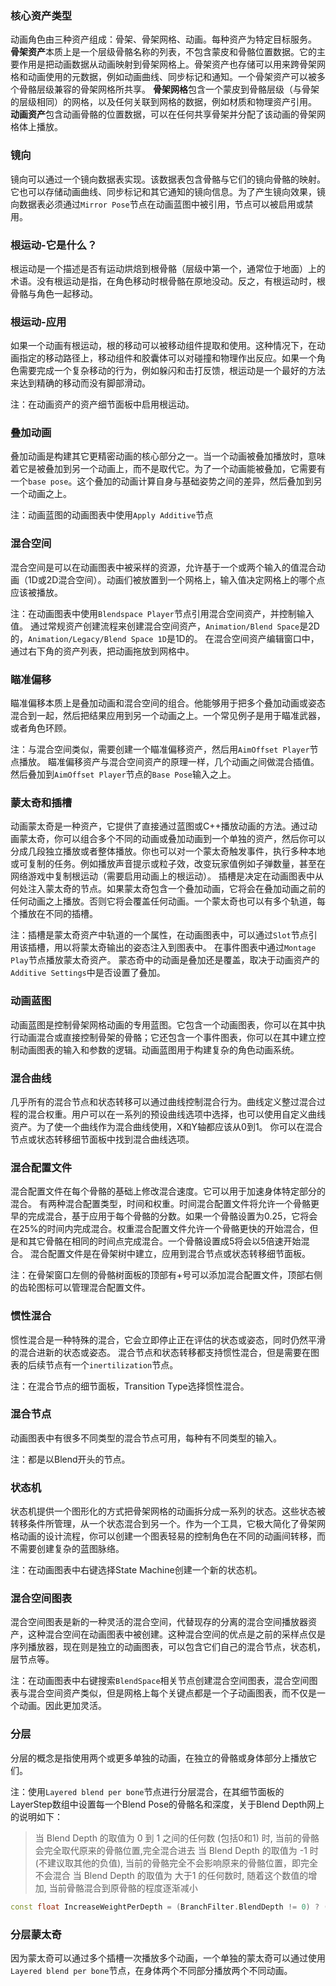 ### 核心资产类型
动画角色由三种资产组成：骨架、骨架网格、动画。每种资产为特定目标服务。
**骨架资产**本质上是一个层级骨骼名称的列表，不包含蒙皮和骨骼位置数据。它的主要作用是把动画数据从动画映射到骨架网格上。骨架资产也存储可以用来跨骨架网格和动画使用的元数据，例如动画曲线、同步标记和通知。一个骨架资产可以被多个骨骼层级兼容的骨架网格所共享。
**骨架网格**包含一个蒙皮到骨骼层级（与骨架的层级相同）的网格，以及任何关联到网格的数据，例如材质和物理资产引用。
**动画资产**包含动画骨骼的位置数据，可以在任何共享骨架并分配了该动画的骨架网格体上播放。

### 镜向
镜向可以通过一个镜向数据表实现。该数据表包含骨骼与它们的镜向骨骼的映射。它也可以存储动画曲线、同步标记和其它通知的镜向信息。为了产生镜向效果，镜向数据表必须通过`Mirror Pose`节点在动画蓝图中被引用，节点可以被启用或禁用。

### 根运动-它是什么？
根运动是一个描述是否有运动烘焙到根骨骼（层级中第一个，通常位于地面）上的术语。没有根运动是指，在角色移动时根骨骼在原地没动。反之，有根运动时，根骨骼与角色一起移动。

### 根运动-应用
如果一个动画有根运动，根的移动可以被移动组件提取和使用。这种情况下，在动画指定的移动路径上，移动组件和胶囊体可以对碰撞和物理作出反应。如果一个角色需要完成一个复杂移动的行为，例如躲闪和击打反馈，根运动是一个最好的方法来达到精确的移动而没有脚部滑动。

注：在动画资产的资产细节面板中启用根运动。

### 叠加动画
叠加动画是构建其它更精密动画的核心部分之一。当一个动画被叠加播放时，意味着它是被叠加到另一个动画上，而不是取代它。为了一个动画能被叠加，它需要有一个`base pose`。这个叠加的动画计算自身与基础姿势之间的差异，然后叠加到另一个动画之上。

注：动画蓝图的动画图表中使用`Apply Additive`节点

### 混合空间
混合空间是可以在动画图表中被采样的资源，允许基于一个或两个输入的值混合动画（1D或2D混合空间）。动画们被放置到一个网格上，输入值决定网格上的哪个点应该被播放。

注：在动画图表中使用`Blendspace Player`节点引用混合空间资产，并控制输入值。
通过常规资产创建流程来创建混合空间资产，`Animation/Blend Space`是2D的，`Animation/Legacy/Blend Space 1D`是1D的。
在混合空间资产编辑窗口中，通过右下角的资产列表，把动画拖放到网格中。

### 瞄准偏移
瞄准偏移本质上是叠加动画和混合空间的组合。他能够用于把多个叠加动画或姿态混合到一起，然后把结果应用到另一个动画之上。一个常见例子是用于瞄准武器，或者角色环顾。

注：与混合空间类似，需要创建一个瞄准偏移资产，然后用`AimOffset Player`节点播放。
瞄准偏移资产与混合空间资产的原理一样，几个动画之间做混合插值。然后叠加到`AimOffset Player`节点的`Base Pose`输入之上。

### 蒙太奇和插槽
动画蒙太奇是一种资产，它提供了直接通过蓝图或C++播放动画的方法。通过动画蒙太奇，你可以组合多个不同的动画或叠加动画到一个单独的资产，然后你可以分成几段独立播放或者整体播放。你也可以对一个蒙太奇触发事件，执行多种本地或可复制的任务。例如播放声音提示或粒子效，改变玩家值例如子弹数量，甚至在网络游戏中复制根运动（需要启用动画上的根运动）。
插槽是决定在动画图表中从何处注入蒙太奇的节点。如果蒙太奇包含一个叠加动画，它将会在叠加动画之前的任何动画之上播放。否则它将会覆盖任何动画。一个蒙太奇也可以有多个轨道，每个播放在不同的插槽。

注：插槽是蒙太奇资产中轨道的一个属性，在动画图表中，可以通过`Slot`节点引用该插槽，用以将蒙太奇输出的姿态注入到图表中。
在事件图表中通过`Montage Play`节点播放蒙太奇资产。
蒙态奇中的动画是叠加还是覆盖，取决于动画资产的`Additive Settings`中是否设置了叠加。

### 动画蓝图
动画蓝图是控制骨架网格动画的专用蓝图。它包含一个动画图表，你可以在其中执行动画混合或直接控制骨架的骨骼；它还包含一个事件图表，你可以在其中建立控制动画图表的输入和参数的逻辑。动画蓝图用于构建复杂的角色动画系统。

### 混合曲线
几乎所有的混合节点和状态转移可以通过曲线控制混合行为。曲线定义整过混合过程的混合权重。用户可以在一系列的预设曲线选项中选择，也可以使用自定义曲线资产。为了使一个曲线作为混合曲线使用，X和Y轴都应该从0到1。
你可以在混合节点或状态转移细节面板中找到混合曲线选项。

### 混合配置文件
混合配置文件在每个骨骼的基础上修改混合速度。它可以用于加速身体特定部分的混合。
有两种混合配置类型，时间和权重。时间混合配置文件将允许一个骨骼更早的完成混合，基于应用于每个骨骼的分数。如果一个骨骼设置为0.25，它将会在25%的时间内完成混合。权重混合配置文件允许一个骨骼更快的开始混合，但是和其它骨骼在相同的时间点完成混合。一个骨骼设置成5将会以5倍速开始混合。
混合配置文件是在骨架树中建立，应用到混合节点或状态转移细节面板。

注：在骨架窗口左侧的骨骼树面板的顶部有+号可以添加混合配置文件，顶部右侧的齿轮图标可以管理混合配置文件。

### 惯性混合
惯性混合是一种特殊的混合，它会立即停止正在评估的状态或姿态，同时仍然平滑的混合进新的状态或姿态。
混合节点和状态转移都支持惯性混合，但是需要在图表的后续节点有一个`inertilization`节点。

注：在混合节点的细节面板，Transition Type选择惯性混合。

### 混合节点
动画图表中有很多不同类型的混合节点可用，每种有不同类型的输入。

注：都是以Blend开头的节点。

### 状态机
状态机提供一个图形化的方式把骨架网格的动画拆分成一系列的状态。这些状态被转移条件所管理，从一个状态混合到另一个。作为一个工具，它极大简化了骨架网格动画的设计流程，你可以创建一个图表轻易的控制角色在不同的动画间转移，而不需要创建复杂的蓝图脉络。

注：在动画图表中右键选择State Machine创建一个新的状态机。

### 混合空间图表
混合空间图表是新的一种灵活的混合空间，代替现存的分离的混合空间播放器资产，这种混合空间在动画图表中被创建。这种混合空间的优点是之前的采样点仅是序列播放器，现在则是独立的动画图表，可以包含它们自己的混合节点，状态机，层节点等。

注：在动画图表中右键搜索`BlendSpace`相关节点创建混合空间图表，混合空间图表与混合空间资产类似，但是网格上每个关键点都是一个子动画图表，而不仅是一个动画。因此更加灵活。

### 分层
分层的概念是指使用两个或更多单独的动画，在独立的骨骼或身体部分上播放它们。

注：使用`Layered blend per bone`节点进行分层混合，在其细节面板的LayerStep数组中设置每一个Blend Pose的骨骼名和深度，关于Blend Depth网上的说明如下：

> 当 Blend Depth 的取值为 0 到 1 之间的任何数 (包括0和1) 时, 当前的骨骼会完全取代原来的骨骼位置,完全混合进去
当 Blend Depth 的取值为 -1 时 (不建议取其他的负值), 当前的骨骼完全不会影响原来的骨骼位置，即完全不会混合
当 Blend Depth 的取值为 大于1 的任何数时, 随着这个数值的增加, 当前骨骼混合到原骨骼的程度逐渐减小

```c++
const float IncreaseWeightPerDepth = (BranchFilter.BlendDepth != 0) ? (1.f/((float)BranchFilter.BlendDepth)) : 1.f;
```

### 分层蒙太奇
因为蒙太奇可以通过多个插槽一次播放多个动画，一个单独的蒙太奇可以通过使用`Layered blend per bone`节点，在身体两个不同部分播放两个不同动画。